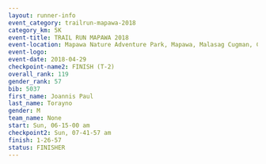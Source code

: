 ```yaml
---
layout: runner-info 
event_category: trailrun-mapawa-2018 
category_km: 5K 
event-title: TRAIL RUN MAPAWA 2018 
event-location: Mapawa Nature Adventure Park, Mapawa, Malasag Cugman, Cagayan de Oro Philippines 
event-logo: 
event-date: 2018-04-29 
checkpoint-name2: FINISH (T-2) 
overall_rank: 119
gender_rank: 57
bib: 5037
first_name: Joannis Paul
last_name: Torayno
gender: M
team_name: None
start: Sun, 06-15-00 am
checkpoint2: Sun, 07-41-57 am
finish: 1-26-57
status: FINISHER
---
```

